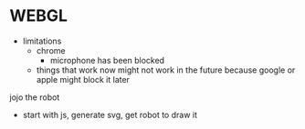# WEBGL

- limitations
	- chrome
		- microphone has been blocked
	- things that work now might not work in the future because google or apple might block it later

jojo the robot
- start with js, generate svg, get robot to draw it


